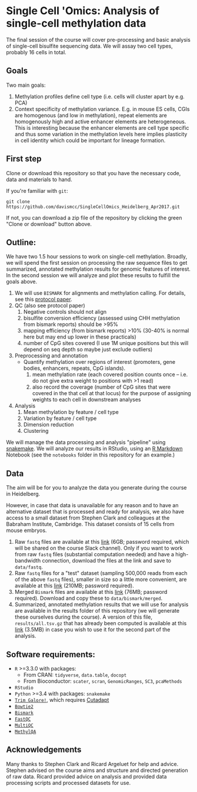# Single Cell 'Omics: Analysis of single-cell methylation data

The final session of the course will cover pre-processing and basic analysis of
single-cell bisulfite sequencing data. We will assay two cell types, probably 16
cells in total.

## Goals
Two main goals:
1. Methylation profiles define cell type (i.e. cells will cluster apart by e.g. PCA)                                                             
2. Context specificity of methylation variance. E.g. in mouse ES cells, CGIs are homogenous (and low in methylation), repeat elements are homogenously high and active enhancer elements are heterogeneous. This is interesting because the enhancer elements are cell type specific and thus some variation in the methylation levels here implies plasticity in cell identity which could be important for lineage formation.

## First step

Clone or download this repository so that you have the necessary code, data and materials to hand.

If you're familiar with `git`:
```
git clone https://github.com/davismcc/SingleCellOmics_Heidelberg_Apr2017.git
```

If not, you can download a zip file of the repository by clicking the green "Clone or download" button above.

## Outline:

We have two 1.5 hour sessions to work on single-cell methylation. Broadly, we will spend the first session on processing the raw sequence files to get summarized, annotated methylation results for genomic features of interest. In the second session we will analyze and plot these results to fulfill the goals above.

1. We will use `BISMARK` for alignments and methylation calling. For details, see this [protocol paper](http://www.nature.com/nprot/journal/v12/n3/full/nprot.2016.187.html).
2. QC (also see protocol paper)
    1.  Negative controls should not align
    1. bisulfite conversion efficiency (assessed using CHH methylation from bismark reports) should be >95%
    1. mapping efficiency (from bismark reports)  >10% (30-40% is normal here but may end up lower  in these practicals)
    1. number of CpG sites covered (I use 1M unique positions but this will depend on seq depth so maybe just exclude outliers)
3. Preprocessing and annotation
    *  Quantify methylation over regions of interest (promoters, gene bodies, enhancers, repeats, CpG islands).
        1. mean methylation rate (each covered position counts once – i.e. do not give extra weight to positions with >1 read)
        2. also record the coverage (number of CpG sites that were covered in the that cell at that locus) for the purpose of assigning weights to each cell in downstream analyses
4. Analysis
    1. Mean methylation by feature / cell type
    1. Variation by feature / cell type
    1. Dimension reduction    
    1. Clustering

We will manage the data processing and analysis "pipeline" using [snakemake](http://snakemake.readthedocs.io/en/stable/). We will analyze our results in RStudio, using an [R Markdown](http://rmarkdown.rstudio.com) Notebook (see the `notebooks` folder in this repository for an example.)

## Data

The aim will be for you to analyze the data you generate during the course in Heidelberg.

However, in case that data is unavailable for any reason and to have an alternative dataset that is processed and ready for analysis, we also have access to a small dataset from Stephen Clark and colleagues at the Babraham Institute, Cambridge. This dataset consists of 15 cells from mouse embryos.

1. Raw `fastq` files are available at this [link](https://www.dropbox.com/sh/1wy3gw7fpil73dd/AADIOGvbsYNdt45KnaHahmqqa?dl=0) (6GB; password required, which will be shared on the course Slack channel). Only if you want to work from raw `fastq` files (substantial computation needed) and have a high-bandwidth connection, download the files at the link and save to `data/fastq`.
1. Raw `fastq` files for a "test" dataset (sampling 500,000 reads from each of
the above `fastq` files), smaller in size so a little more convenient, are 
available at this [link](https://www.dropbox.com/sh/s0dmlgg0cmxak9y/AAAC4NK_Bz2rSN7kYJfJcloRa?dl=0)
(210MB; password required).
1. Merged `Bismark` files are available at this [link](https://www.dropbox.com/sh/b3v55pdkkimo13s/AAA4gH-6uCxMqFSbFM72rwLna?dl=0) (76MB; password required). Download and copy these to `data/bismark/merged`.
1. Summarized, annotated methylation results that we will use for analysis are
available in the results folder of this repository (we will generate these 
ourselves during the course). A version of this file, `results/all.tsv.gz` that
has already been computed is available at this [link](https://www.dropbox.com/s/dq7x4ohu5zxw5n9/all.tsv.gz?dl=0) (3.5MB)
in case you wish to use it for the second part of the analysis.


## Software requirements:
* `R` >=3.3.0 with packages:
    * From CRAN: `tidyverse`, `data.table`, `docopt`
    * From Bioconductor: `scater`, `scran`, `GenomicRanges`, `SC3`, `pcaMethods`
* `RStudio`
* `Python` >=3.4 with packages: `snakemake`
* [`Trim Galore!`](https://www.bioinformatics.babraham.ac.uk/projects/trim_galore/), which requires [Cutadapt](https://github.com/marcelm/cutadapt/)
* [`Bowtie2`](http://bowtie-bio.sourceforge.net/bowtie2/index.shtml)
* [`Bismark`](https://www.bioinformatics.babraham.ac.uk/projects/bismark/)
* [`FastQC`](http://www.bioinformatics.babraham.ac.uk/projects/fastqc/)
* [`MultiQC`](http://multiqc.info/)
* [`MethylQA`](http://methylqa.sourceforge.net/index.php)


## Acknowledgements

Many thanks to Stephen Clark and Ricard Argeluet for help and advice. Stephen
advised on the course aims and structure and directed generation of raw data. 
Ricard provided advice on analysis and provided data processing scripts and 
processed datasets for use.

